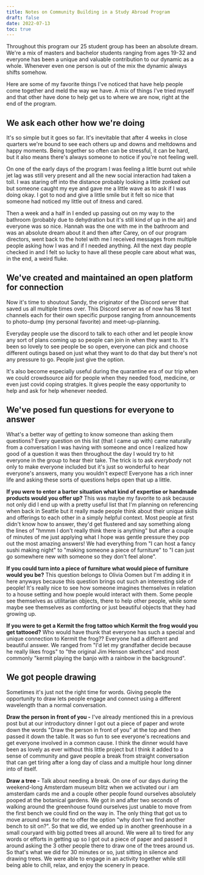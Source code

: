 ```yaml
---
title: Notes on Community Building in a Study Abroad Program
draft: false
date: 2022-07-13
toc: true
---
```


Throughout this program our 25 student group has been an absolute dream. We're a mix of masters and bachelor students ranging from ages 19-32 and everyone has been a unique and valuable contribution to our dynamic as a whole. Whenever even one person is out of the mix the dynamic always shifts somehow.

Here are some of my favorite things I've noticed that have help people come together and meld the way we have. A mix of things I've tried myself and that other have done to help get us to where we are now, right at the end of the program.

## We ask each other how we're doing
It's so simple but it goes so far. It's inevitable that after 4 weeks in close quarters we're bound to see each others up and downs and meltdowns and happy moments. Being together so often can be stressful, it can be hard, but it also means there's always someone to notice if you're not feeling well. 

On one of the early days of the program I was feeling a little burnt out while jet lag was still very present and all the new social interaction had taken a toll. I was staring off into the distance probably looking a little zonked out but someone caught my eye and gave me a little wave as to ask if I was doing okay. I got to nod and give a little smile but it felt so nice that someone had noticed my little out of itness and cared.

Then a week and a half in I ended up passing out on my way to the bathroom (probably due to dehydration but it's still kind of up in the air) and everyone was so nice. Hannah was the one with me in the bathroom and was an absolute dream about it and then after Carey, on of our program directors, went back to the hotel with me I received messages from multiple people asking how I was and if I needed anything. All the next day people checked in and I felt so lucky to have all these people care about what was, in the end, a weird fluke.

## We've created and maintained an open platform for connection
Now it's time to shoutout Sandy, the originator of the Discord server that saved us all multiple times over. This Discord server as of now has 18 text channels each for their own specific purpose ranging from announcements to photo-dump (my personal favorite) and meet-up-planning. 

Everyday people use the discord to talk to each other and let people know any sort of plans coming up so people can join in when they want to. It's been so lovely to see people be so open, everyone can pick and choose different outings based on just what they want to do that day but there's not any pressure to go. People just give the option. 

It's also become especially useful during the quarantine era of our trip when we could crowdsource aid for people when they needed food, medicine, or even just covid coping stratgies. It gives people the easy opportunity to help and ask for help whenever needed.

## We've posed fun questions for everyone to answer

What's a better way of getting to know someone than asking them questions? Every question on this list (that I came up with) came naturally from a conversation I was having with someone and once I realized how good of a question it was then throughout the day I would try to hit everyone in the group to hear their take. The trick is to ask *everybody* not only to make everyone included but it's just so wonderful to hear everyone's answers, many you wouldn't expect! Everyone has a rich inner life and asking these sorts of questions helps open that up a little.

**If you were to enter a barter situation what kind of expertise or handmade products would you offer up?** This was maybe my favorite to ask because not only did I end up with a pretty useful list that I'm planning on referencing when back in Seattle but it really made people think about their unique skills and offerings to each other in a simply helpful context. Most people at first didn't know how to answer, they'd get flustered and say something along the lines of "hmmm I don't really think there is anything" but after a couple of minutes of me just applying what I hope was gentle pressure they pop out the most amazing answers! We had everything from "I can host a fancy sushi making night" to "making someone a piece of furniture" to "I can just go somewhere new with someone so they don't feel alone".

**If you could turn into a piece of furniture what would piece of furniture would you be?** This question belongs to Olivia Oomen but I'm adding it in here anyways because this question brings out such an interesting side of people! It's really nice to see how someone imagines themselves in relation to a house setting and how poeple would interact with them. Some people see themselves as utilitarian objects, there to help other people, while some maybe see themselves as comforting or just beautiful objects that they had growing up.

**If you were to get a Kermit the frog tattoo which Kermit the frog would you get tattooed?** Who would have thunk that everyone has such a special and unique connection to Kermit the frog?? Everyone had a different and beautiful answer. We ranged from "I'd let my grandfather decide because he really likes frogs" to "the original Jim Henson skethces" and most commonly "kermit playing the banjo with a rainbow in the background".

## We got people drawing

Sometimes it's just not the right time for words. Giving people the opportunity to draw lets people engage and connect using a different wavelength than a normal conversation. 

**Draw the person in front of you -** I've already mentioned this in a previous post but at our introductory dinner I got out a piece of paper and wrote down the words "Draw the person in front of you" at the top and then passed it down the table. It was so fun to see everyone's recreations and get everyone involved in a common cause. I think the dinner would have been as lovely as ever without this little project but I think it added to a sense of community and gave people a break from straight conversation that can get tiring after a long day of class and a multiple hour long dinner into of itself.

**Draw a tree -** Talk about needing a break. On one of our days during the weekend-long Amsterdam museum blitz when we activated our i am amsterdam cards me and a couple other people found ourselves absolutely pooped at the botanical gardens. We got in and after two seconds of walking around the greenhouse found ourselves just unable to move from the first bench we could find on the way in. The only thing that got us to move around was for me to offer the option "why don't we find another bench to sit on?". So that we did, we ended up in another greenhouse in a small couryard with big potted trees all around. We were all to tired for any words or efforts in getting up so I got out a piece of paper and passed it around asking the 3 other people there to draw one of the trees around us. So that's what we did for 30 minutes or so, just sitting in silence and drawing trees. We were able to engage in an activity together while still being able to chill, relax, and enjoy the scenery in peace.